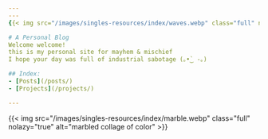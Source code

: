 ```yaml
---
---
{{< img src="/images/singles-resources/index/waves.webp" class="full" nolazy="true" alt="black and white waves" >}}

# A Personal Blog
Welcome welcome!  
this is my personal site for mayhem & mischief  
I hope your day was full of industrial sabotage (｡•̀‿ -｡)

## Index:
- [Posts](/posts/)
- [Projects](/projects/)

---
```


{{< img src="/images/singles-resources/index/marble.webp" class="full" nolazy="true" alt="marbled collage of color" >}}
